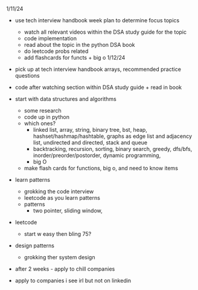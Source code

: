 1/11/24
- use tech interview handbook week plan to determine focus topics
	- watch all relevant videos within the DSA study guide for the topic
	- code implementation
	- read about the topic in the python DSA book
	- do leetcode probs related
	- add flashcards for functs + big o
1/12/24 
- pick up at tech interview handbook arrays, recommended practice questions
- code after watching section within DSA study guide + read in book


- start with data structures and algorithms
	- some research 
	- code up in python
	- which ones?
		- linked list, array, string, binary tree, bst, heap, hashset/hashmap/hashtable, graphs as edge list and adjacency list, undirected and directed, stack and queue
		- backtracking, recursion, sorting, binary search, greedy, dfs/bfs, inorder/preorder/postorder, dynamic programming, 
		- big O
	- make flash cards for functions, big o, and need to know items
- learn patterns
	- grokking the code interview
	- leetcode as you learn patterns
	- patterns
		- two pointer, sliding window, 
- leetcode
	- start w easy then bling 75?
- design patterns
	- grokking ther system design
- after 2 weeks - apply to chill companies
- apply to companies i see irl but not on linkedin